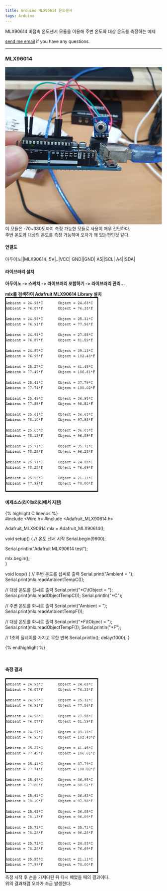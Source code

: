 ```yaml
---
title: Arduino MLX90614 온도센서
tags: Arduino
---
```


MLX90614 비접촉 온도센서 모듈을 이용해 주변 온도와 대상 온도를 측정하는 예제  

 [send me email](mailto:jewel7492@gmail.com) if you have any questions.

<!--more-->

---

### MLX96014  
![그림1](/assets/Arduino/MLX90614/1.jpg)  
이 모듈은 -70~380도까지 측정 가능한 모듈로 사용이 매우 간단하다.   
주변 온도와 대상의 온도를 측정 가능하며 오차가 꽤 있는편인것 같다.  

#### 연결도  

아두이노||MLX90614|
5V|..|VCC|
GND||GND|
A5||SCL|
A4||SDA|

#### 라이브러리 설치  

**아두이노 -> 스케치 -> 라이브러리 포함하기 -> 라이브러리 관리...**

**mlx를 검색하여 Adafruit MLX90614 Library 설치**  
![그림2](/assets/Arduino/MLX90614/2.PNG)  

#### 예제소스(라이브러리에서 지원)  

{% highlight C linenos %}  
#include <Wire.h>
#include <Adafruit_MLX90614.h>

Adafruit_MLX90614 mlx = Adafruit_MLX90614();

void setup() {
  // 온도 센서 시작
  Serial.begin(9600);

  Serial.println("Adafruit MLX90614 test");  

  mlx.begin();  
}

void loop() {
  // 주변 온도를 섭씨로 출력
  Serial.print("Ambient = "); 
  Serial.print(mlx.readAmbientTempC()); 
  
  // 대상 온도를 섭씨로 출력
  Serial.print("*C\tObject = "); 
  Serial.print(mlx.readObjectTempC()); Serial.println("*C");

  // 주변 온도를 화씨로 출력
  Serial.print("Ambient = "); 
  Serial.print(mlx.readAmbientTempF()); 

  // 대상 온도를 화씨로 출력
  Serial.print("*F\tObject = "); 
  Serial.print(mlx.readObjectTempF()); Serial.println("*F");

  // 1초의 딜레이를 가지고 무한 반복
  Serial.println();
  delay(1000);
}

{% endhighlight %}  

<br />

#### 측정 결과  
![그림3](/assets/Arduino/MLX90614/3.PNG)  
측정 시작 후 손을 가져다된 뒤 다시 떼었을 때의 결과이다.  
위의 결과처럼 오차가 조금 발생한다.   
